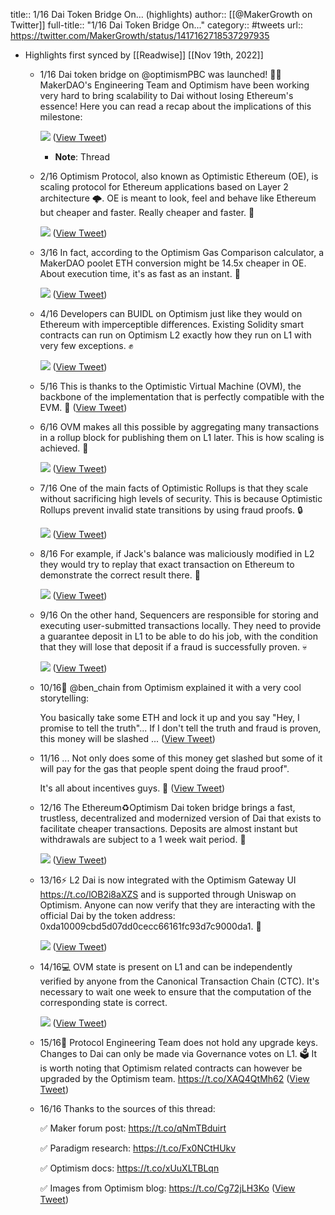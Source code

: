 title:: 1/16 Dai Token Bridge On... (highlights)
author:: [[@MakerGrowth on Twitter]]
full-title:: "1/16 Dai Token Bridge On..."
category:: #tweets
url:: https://twitter.com/MakerGrowth/status/1417162718537297935

- Highlights first synced by [[Readwise]] [[Nov 19th, 2022]]
	- 1/16 Dai token bridge on @optimismPBC  was launched! 🌉🚀 MakerDAO's Engineering Team and Optimism have been working very hard to bring scalability to Dai without losing Ethereum's essence! Here you can read a recap about the implications of this milestone: 
	  
	  ![](https://pbs.twimg.com/media/E6rDRbhWUAM-k5f.jpg) ([View Tweet](https://twitter.com/MakerGrowth/status/1417162625306316804))
		- **Note**: Thread
	- 2/16 Optimism Protocol, also known as Optimistic Ethereum (OE), is scaling protocol for Ethereum applications based on Layer 2 architecture 🌩️. OE is meant to look, feel and behave like Ethereum but cheaper and faster. Really cheaper and faster. 🧘 
	  
	  ![](https://pbs.twimg.com/media/E6rDUx5WUAQ2V89.jpg) ([View Tweet](https://twitter.com/MakerGrowth/status/1417162632285638659))
	- 3/16 In fact, according to the Optimism Gas Comparison calculator, a MakerDAO poolet ETH conversion might be 14.5x cheaper in OE. About execution time, it's as fast as an instant. 🔦 
	  
	  ![](https://pbs.twimg.com/media/E6rDZPCX0AQ8K5c.jpg) ([View Tweet](https://twitter.com/MakerGrowth/status/1417162638623129602))
	- 4/16 Developers can BUIDL on Optimism just like they would on Ethereum with imperceptible differences. Existing Solidity smart contracts can run on Optimism L2 exactly how they run on L1 with very few exceptions. ✊ 
	  
	  ![](https://pbs.twimg.com/media/E6rDcICX0AkrRC-.jpg) ([View Tweet](https://twitter.com/MakerGrowth/status/1417162645409607680))
	- 5/16 This is thanks to the Optimistic Virtual Machine (OVM), the backbone of the implementation that is perfectly compatible with the EVM. 🤝 ([View Tweet](https://twitter.com/MakerGrowth/status/1417162648332943367))
	- 6/16 OVM makes all this possible by aggregating many transactions in a rollup block for publishing them on L1 later. This is how scaling is achieved. 💨 
	  
	  ![](https://pbs.twimg.com/media/E6rDh_cWYAIj18j.jpg) ([View Tweet](https://twitter.com/MakerGrowth/status/1417162654838296578))
	- 7/16 One of the main facts of Optimistic Rollups is that they scale without sacrificing high levels of security. This is because Optimistic Rollups prevent invalid state transitions by using fraud proofs. 🔒 
	  
	  ![](https://pbs.twimg.com/media/E6rDkuIWUAEpD_z.jpg) ([View Tweet](https://twitter.com/MakerGrowth/status/1417162661062713353))
	- 8/16 For example, if Jack's balance was maliciously modified in L2 they would try to replay that exact transaction on Ethereum to demonstrate the correct result there. 🙅 
	  
	  ![](https://pbs.twimg.com/media/E6rDoHYXIAUKNO9.jpg) ([View Tweet](https://twitter.com/MakerGrowth/status/1417162665877807111))
	- 9/16 On the other hand, Sequencers are responsible for storing and executing user-submitted transactions locally. They need to provide a guarantee deposit in L1 to be able to do his job, with the condition that they will lose that deposit if a fraud is successfully proven. 💀 
	  
	  ![](https://pbs.twimg.com/media/E6rDrnJXsAEXg33.jpg) ([View Tweet](https://twitter.com/MakerGrowth/status/1417162671011553284))
	- 10/16📣 @ben_chain from Optimism explained it with a very cool storytelling:
	  
	  You basically take some ETH and lock it up and you say "Hey, I promise to tell the truth"... If I don't tell the truth and fraud is proven, this money will be slashed ... ([View Tweet](https://twitter.com/MakerGrowth/status/1417162674316660741))
	- 11/16 ... Not only does some of this money get slashed but some of it will pay for the gas that people spent doing the fraud proof".
	  
	  It's all about incentives guys. 💸 ([View Tweet](https://twitter.com/MakerGrowth/status/1417162676812271618))
	- 12/16 The Ethereum♻️Optimism Dai token bridge brings a fast, trustless, decentralized and modernized version of Dai that exists to facilitate cheaper transactions. Deposits are almost instant but withdrawals are subject to a 1 week wait period. 📅 
	  
	  ![](https://pbs.twimg.com/media/E6rDyRTXIAoxVJX.jpg) ([View Tweet](https://twitter.com/MakerGrowth/status/1417162681992286209))
	- 13/16⚡ L2 Dai is now integrated with the Optimism Gateway UI https://t.co/lOB2i8aXZS and is supported through Uniswap on Optimism. Anyone can now verify that they are interacting with the official Dai by the token address: 0xda10009cbd5d07dd0cecc66161fc93d7c9000da1. 📡 
	  
	  ![](https://pbs.twimg.com/media/E6rD6taWQAQwCrX.jpg) ([View Tweet](https://twitter.com/MakerGrowth/status/1417162687893721090))
	- 14/16💻 OVM state is present on L1 and can be independently verified by anyone from the Canonical Transaction Chain (CTC). It's necessary to wait one week to ensure that the computation of the corresponding state is correct. 
	  
	  ![](https://pbs.twimg.com/media/E6rD_BpXsAMMo8_.jpg) ([View Tweet](https://twitter.com/MakerGrowth/status/1417162693845426186))
	- 15/16🚫 Protocol Engineering Team does not hold any upgrade keys. Changes to Dai can only be made via Governance votes on L1. 🗳️ It is worth noting that Optimism related contracts can however be upgraded by the Optimism team. https://t.co/XAQ4QtMh62 ([View Tweet](https://twitter.com/MakerGrowth/status/1417162715425124353))
	- 16/16 Thanks to the sources of this thread:
	  
	  ✅ Maker forum post: https://t.co/qNmTBduirt
	  
	  ✅ Paradigm research: https://t.co/Fx0NCtHUkv
	  
	  ✅ Optimism docs: https://t.co/xUuXLTBLqn
	  
	  ✅ Images from Optimism blog: https://t.co/Cg72jLH3Ko ([View Tweet](https://twitter.com/MakerGrowth/status/1417162718537297935))